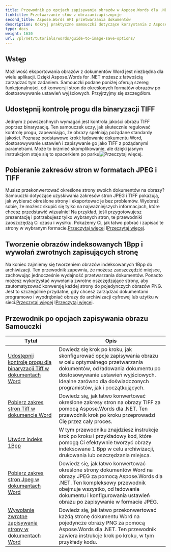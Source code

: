 ```yaml
---
title: Przewodnik po opcjach zapisywania obrazów w Aspose.Words dla .NET
linktitle: Przetwarzanie słów z obrazamizapiszopcje
second_title: Aspose.Words API przetwarzania dokumentów
description: Odkryj praktyczne samouczki dotyczące korzystania z Aspose.Words for .NET do zapisywania obrazów. Znajdziesz w nich proste kroki i przykłady kodu umożliwiające wydajne przetwarzanie dokumentów.
type: docs
weight: 1630
url: /pl/net/tutorials/words/guide-to-image-save-options/
---
```

## Wstęp

Możliwość eksportowania obrazów z dokumentów Word jest niezbędna dla wielu aplikacji. Dzięki Aspose.Words for .NET możesz z łatwością zarządzać tym zadaniem. Samouczki podane poniżej oferują szereg funkcjonalności, od konwersji stron do określonych formatów obrazów po dostosowywanie ustawień wyjściowych. Przyjrzyjmy się szczegółom.

## Udostępnij kontrolę progu dla binaryzacji TIFF

Jednym z powszechnych wymagań jest kontrola jakości obrazu TIFF poprzez binaryzację. Ten samouczek uczy, jak skutecznie regulować kontrolę progu, zapewniając, że obrazy spełniają pożądane standardy jakości. Poznasz podstawowe kroki: ładowanie dokumentu Word, dostosowywanie ustawień i zapisywanie go jako TIFF z pożądanymi parametrami. Może to brzmieć skomplikowanie, ale dzięki jasnym instrukcjom staje się to spacerkiem po parku![Przeczytaj więcej](./expose-threshold-control-for-tiff-binarization-in-word-document/).

## Pobieranie zakresów stron w formatach JPEG i TIFF

 Musisz przekonwertować określone strony swoich dokumentów na obrazy? Samouczki dotyczące uzyskiwania zakresów stron JPEG i TIFF pokazują, jak wybierać określone strony i eksportować je bez problemów. Wyobraź sobie, że możesz skupić się tylko na najważniejszych informacjach, które chcesz przedstawić wizualnie! Na przykład, jeśli przygotowujesz prezentację i potrzebujesz tylko wybranych stron, te przewodniki zaoszczędzą Ci czasu i wysiłku. Pokażemy Ci, jak łatwo pobrać i zapisać te strony w wybranym formacie.[Przeczytaj więcej](./get-jpeg-page-range-word-document/) I[Przeczytaj więcej](./get-tiff-page-range-word-document/).

## Tworzenie obrazów indeksowanych 1Bpp i wywołań zwrotnych zapisujących stronę

 Na koniec zajmiemy się tworzeniem obrazów indeksowanych 1Bpp do archiwizacji. Ten przewodnik zapewnia, że możesz zaoszczędzić miejsce, zachowując jednocześnie wydajność przetwarzania dokumentów. Ponadto możesz wykorzystać wywołania zwrotne oszczędzające strony, aby zautomatyzować konwersję każdej strony do pojedynczych obrazów PNG. Jest to szczególnie przydatne, gdy chcesz zarządzać dokumentami programowo i wyodrębniać obrazy do archiwizacji cyfrowej lub użytku w sieci.[Przeczytaj więcej](./create-1bpp-indexed/) I[Przeczytaj więcej](./page-saving-callback-word-document/).

 ## Przewodnik po opcjach zapisywania obrazu Samouczki
| Tytuł | Opis |
| --- | --- |
| [Udostępnij kontrolę progu dla binaryzacji Tiff w dokumentach Word](./expose-threshold-control-for-tiff-binarization-in-word-document/) | Dowiedz się krok po kroku, jak skonfigurować opcje zapisywania obrazu w celu optymalnego przetwarzania dokumentów, od ładowania dokumentu po dostosowywanie ustawień wyjściowych. Idealne zarówno dla doświadczonych programistów, jak i początkujących. |
| [Pobierz zakres stron Tiff w dokumencie Word](./get-tiff-page-range-word-document/) | Dowiedz się, jak łatwo konwertować określone zakresy stron na obrazy TIFF za pomocą Aspose.Words dla .NET. Ten przewodnik krok po kroku przeprowadzi Cię przez cały proces. |
| [Utwórz indeks 1Bpp](./create-1bpp-indexed/) | W tym przewodniku znajdziesz instrukcje krok po kroku i przykładowy kod, które pomogą Ci efektywnie tworzyć obrazy indeksowane 1 Bpp w celu archiwizacji, drukowania lub oszczędzania miejsca. |
| [Pobierz zakres stron Jpeg w dokumentach Word](./get-jpeg-page-range-word-document/) | Dowiedz się, jak łatwo konwertować określone strony dokumentów Word na obrazy JPEG za pomocą Aspose.Words dla .NET. Ten kompleksowy przewodnik obejmuje wszystko, od ładowania dokumentu i konfigurowania ustawień obrazu po zapisywanie w formacie JPEG. |
| [Wywołanie zwrotne zapisywania strony w dokumentach Word](./page-saving-callback-word-document/) | Dowiedz się, jak łatwo przekonwertować każdą stronę dokumentu Word na pojedyncze obrazy PNG za pomocą Aspose.Words dla .NET. Ten przewodnik zawiera instrukcje krok po kroku, w tym przykłady kodu. |